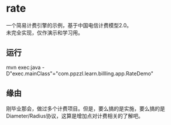 # rate
一个简易计费引擎的示例，基于中国电信计费模型2.0。<br/>
未完全实现，仅作演示和学习用。<br/>
## 运行
mvn exec:java -D"exec.mainClass"="com.ppzzl.learn.billling.app.RateDemo"
## 缘由
刚毕业那会，做过多个计费项目。但是，要么搞的是实施，要么搞的是Diameter/Radius协议，这算是增加点对计费相关的了解吧。
